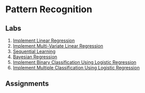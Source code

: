 # Pattern Recognition

## Labs
1. [Implement Linear Regression]()
1. [Implement Multi-Variate Linear Regression]()
1. [Sequential Learning]()
1. [Bayesian Regression]()
1. [Implement Binary Classification Using Logistic Regression]()
1. [Implement Multiple Classification Using Logistic Regression]()

## Assignments
